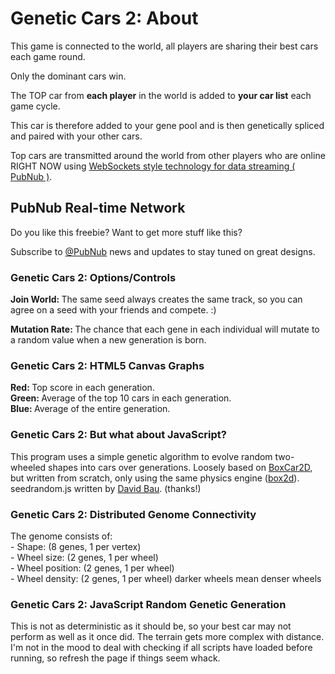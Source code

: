 # Genetic Cars 2: About
This game is connected to the world,
all players are sharing their best cars each game round.

Only the dominant cars win.

The TOP car from <strong>each player</strong> in the world is
added to <strong>your car list</strong> each game cycle.

This car is therefore added to your gene pool and is then genetically
spliced and paired with your other cars.

Top cars are transmitted around the world from other players
who are online RIGHT NOW
using <a href="http://www.pubnub.com">WebSockets style technology for data streaming ( PubNub )</a>.

## PubNub Real-time Network
Do you like this freebie?
Want to get more stuff like this?

Subscribe to
[@PubNub](http://twitter.com/PubNub)
news and updates to stay tuned on great designs.

### Genetic Cars 2: Options/Controls
<strong>Join World: </strong> The same seed always creates the same track, so you can agree on a seed with your friends and compete. :)<br />

<strong>Mutation Rate: </strong> The chance that each gene in each individual will mutate to a random value when a new generation is born.<br />

<h3>Genetic Cars 2: HTML5 Canvas Graphs</h3>
<strong>Red: </strong> Top score in each generation.<br />
<strong>Green: </strong> Average of the top 10 cars in each generation.<br />
<strong>Blue: </strong> Average of the entire generation.

<h3>Genetic Cars 2: But what about JavaScript?</h3>
This program uses a simple genetic algorithm to evolve random two-wheeled shapes into cars over generations.
Loosely based on <a href="http://boxcar2d.com/">BoxCar2D</a>, but
written from scratch, only using the same physics engine (<a href="http://box2d.org/">box2d</a>).<br />
seedrandom.js written by <a href="http://davidbau.com/">David Bau</a>. (thanks!)

<h3>Genetic Cars 2: Distributed Genome Connectivity</h3>
The genome consists of:<br />
- Shape: (8 genes, 1 per vertex)<br />
- Wheel size: (2 genes, 1 per wheel)<br />
- Wheel position: (2 genes, 1 per wheel)<br />
- Wheel density: (2 genes, 1 per wheel) darker wheels mean denser wheels

<h3>Genetic Cars 2: JavaScript Random Genetic Generation</h3>
This is not as deterministic as it should be, so your best car may not perform as well as it once did. The terrain gets more complex with distance.<br />
I'm not in the mood to deal with checking if all scripts have loaded before running, so refresh the page if things seem whack.<br />
